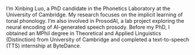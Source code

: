 I’m Xinbing Luo, a PhD candidate in the Phonetics Laboratory at the University of Cambridge. My research focuses on the implicit learning of tonal phonology. I’m also involved in ProsodAI, a lab project exploring the neural encoding of AI-generated speech prosody. Before my PhD, I obtained an MPhil degree in Theoretical and Applied Linguistics (Distinction) from University of Cambridge and completed a text-to-speech (TTS) internship at ByteDance.
